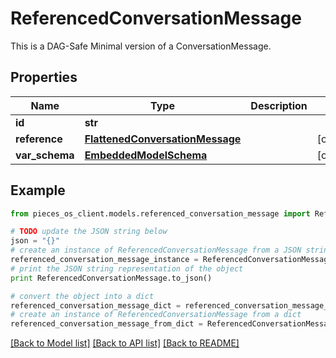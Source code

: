 # ReferencedConversationMessage

This is a DAG-Safe Minimal version of a ConversationMessage.

## Properties
Name | Type | Description | Notes
------------ | ------------- | ------------- | -------------
**id** | **str** |  | 
**reference** | [**FlattenedConversationMessage**](FlattenedConversationMessage.md) |  | [optional] 
**var_schema** | [**EmbeddedModelSchema**](EmbeddedModelSchema.md) |  | [optional] 

## Example

```python
from pieces_os_client.models.referenced_conversation_message import ReferencedConversationMessage

# TODO update the JSON string below
json = "{}"
# create an instance of ReferencedConversationMessage from a JSON string
referenced_conversation_message_instance = ReferencedConversationMessage.from_json(json)
# print the JSON string representation of the object
print ReferencedConversationMessage.to_json()

# convert the object into a dict
referenced_conversation_message_dict = referenced_conversation_message_instance.to_dict()
# create an instance of ReferencedConversationMessage from a dict
referenced_conversation_message_from_dict = ReferencedConversationMessage.from_dict(referenced_conversation_message_dict)
```
[[Back to Model list]](../README.md#documentation-for-models) [[Back to API list]](../README.md#documentation-for-api-endpoints) [[Back to README]](../README.md)


